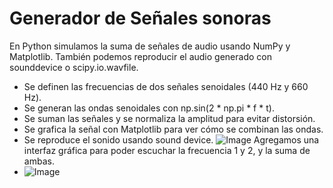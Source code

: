 # Generador de Señales sonoras
En Python simulamos la suma de señales de audio usando NumPy y Matplotlib. También podemos reproducir el audio generado con sounddevice o scipy.io.wavfile.
 - Se definen las frecuencias de dos señales senoidales (440 Hz y 660 Hz).
 - Se generan las ondas senoidales con np.sin(2 * np.pi * f * t).
 - Se suman las señales y se normaliza la amplitud para evitar distorsión.
 - Se grafica la señal con Matplotlib para ver cómo se combinan las ondas.
 - Se reproduce el sonido usando sound device.
![Image](https://github.com/user-attachments/assets/6102cb03-027b-4d48-b27f-c48949e56893)
Agregamos una interfaz gráfica para poder escuchar la frecuencia 1 y 2, y la suma de ambas.
- ![Image](https://github.com/user-attachments/assets/d6ae6ee5-c6c5-44cb-baa5-a0db962c00a3)
